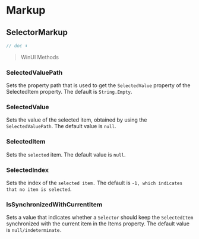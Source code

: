 # Markup
## SelectorMarkup

```csharp
// doc ⬇️
```

> WinUI Methods

### SelectedValuePath
Sets the property path that is used to get the `SelectedValue` property of the SelectedItem property. The default is `String.Empty`.

### SelectedValue
Sets the value of the selected item, obtained by using the `SelectedValuePath`. The default value is `null`.

### SelectedItem
Sets the `selected` item. The default value is `null`.

### SelectedIndex
Sets the index of the `selected item.` The default is `-1, which indicates that no item is selected`.

### IsSynchronizedWithCurrentItem
Sets a value that indicates whether a `Selector` should keep the `SelectedItem` synchronized with the current item in the Items property. The default value is `null/indeterminate.`

